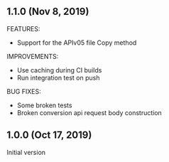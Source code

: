 ## 1.1.0 (Nov 8, 2019)

FEATURES:

* Support for the APIv05 file Copy method

IMPROVEMENTS:

* Use caching during CI builds
* Run integration test on push

BUG FIXES:

* Some broken tests
* Broken conversion api request body construction

## 1.0.0 (Oct 17, 2019)

Initial version
